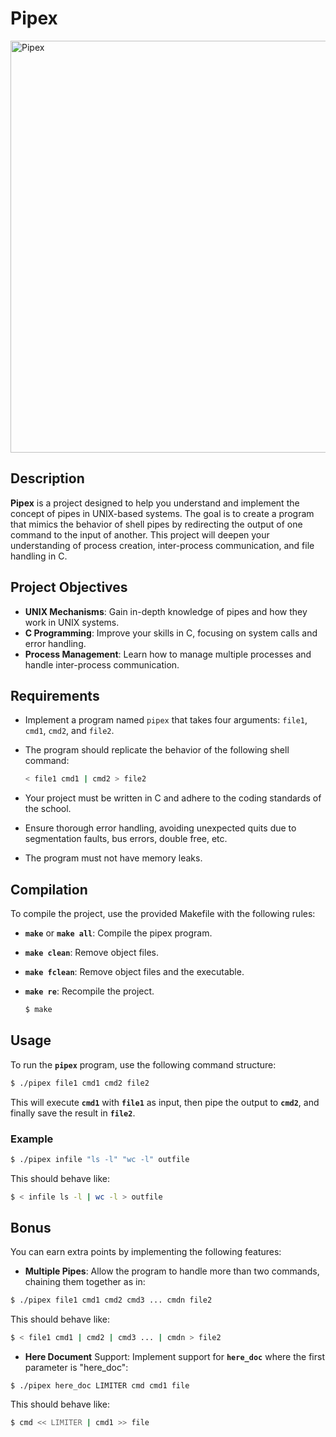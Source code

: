 # Pipex

<img width="659" alt="Pipex" src="https://github.com/user-attachments/assets/a38a040b-adda-4da9-b2f4-6f688f88417a">

## Description

**Pipex** is a project designed to help you understand and implement the concept of pipes in UNIX-based systems. The goal is to create a program that mimics the behavior of shell pipes by redirecting the output of one command to the input of another. This project will deepen your understanding of process creation, inter-process communication, and file handling in C.

## Project Objectives

- **UNIX Mechanisms**: Gain in-depth knowledge of pipes and how they work in UNIX systems.
- **C Programming**: Improve your skills in C, focusing on system calls and error handling.
- **Process Management**: Learn how to manage multiple processes and handle inter-process communication.

## Requirements

- Implement a program named `pipex` that takes four arguments: `file1`, `cmd1`, `cmd2`, and `file2`.
- The program should replicate the behavior of the following shell command:
  
  ```bash
  < file1 cmd1 | cmd2 > file2
  ```
- Your project must be written in C and adhere to the coding standards of the school.
- Ensure thorough error handling, avoiding unexpected quits due to segmentation faults, bus errors, double free, etc.
- The program must not have memory leaks.

## Compilation

To compile the project, use the provided Makefile with the following rules:

- **`make`** or **`make all`**: Compile the pipex program.
- **`make clean`**: Remove object files.
- **`make fclean`**: Remove object files and the executable.
- **`make re`**: Recompile the project.

  ```bash
  $ make
  ```

## Usage

To run the **`pipex`** program, use the following command structure:

```bash
$ ./pipex file1 cmd1 cmd2 file2
```

This will execute **`cmd1`** with **`file1`** as input, then pipe the output to **`cmd2`**, and finally save the result in **`file2`**.

### Example

```bash
$ ./pipex infile "ls -l" "wc -l" outfile
```

This should behave like:

```bash
$ < infile ls -l | wc -l > outfile
```

## Bonus

You can earn extra points by implementing the following features:

- **Multiple Pipes**: Allow the program to handle more than two commands, chaining them together as in:

```bash
$ ./pipex file1 cmd1 cmd2 cmd3 ... cmdn file2
```

This should behave like:

```bash
$ < file1 cmd1 | cmd2 | cmd3 ... | cmdn > file2
```
- **Here Document** Support: Implement support for **`here_doc`** where the first parameter is "here_doc":

```bahs
$ ./pipex here_doc LIMITER cmd cmd1 file
```

This should behave like:

```bash
$ cmd << LIMITER | cmd1 >> file
```
